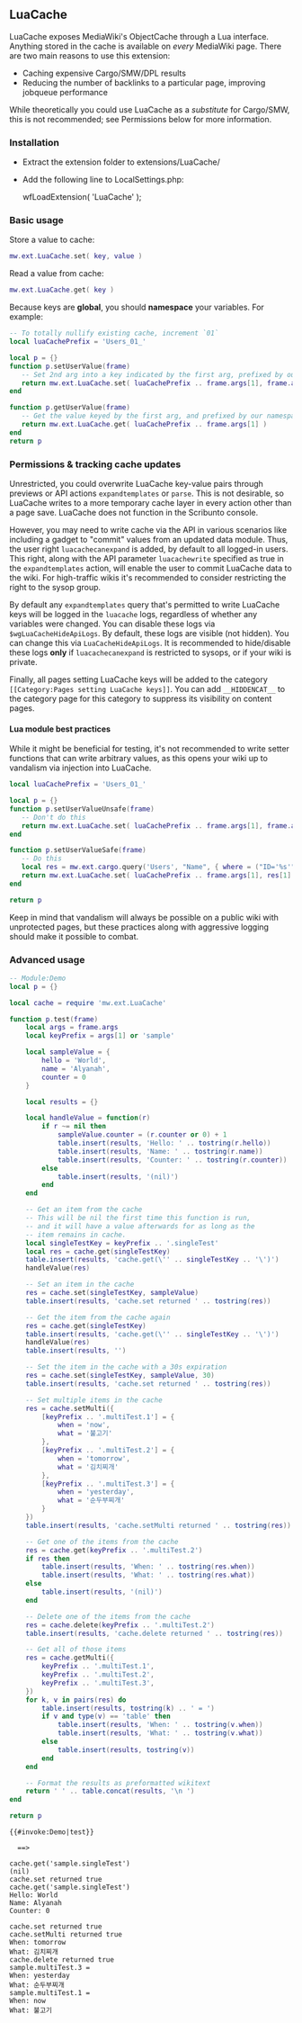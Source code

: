 ## LuaCache

LuaCache exposes MediaWiki's ObjectCache through a Lua interface. Anything stored in the cache is available on *every* MediaWiki page. There are two main reasons to use this extension:

* Caching expensive Cargo/SMW/DPL results
* Reducing the number of backlinks to a particular page, improving jobqueue performance

While theoretically you could use LuaCache as a *substitute* for Cargo/SMW, this is not recommended; see Permissions below for more information.

### Installation
* Extract the extension folder to extensions/LuaCache/
* Add the following line to LocalSettings.php:

	wfLoadExtension( 'LuaCache' );

### Basic usage

Store a value to cache:

```lua
mw.ext.LuaCache.set( key, value )
```

Read a value from cache:

```lua
mw.ext.LuaCache.get( key )
```

Because keys are **global**, you should **namespace** your variables. For example:

```lua
-- To totally nullify existing cache, increment `01`
local luaCachePrefix = 'Users_01_'

local p = {}
function p.setUserValue(frame)
   -- Set 2nd arg into a key indicated by the first arg, prefixed by our namespace for user data
   return mw.ext.LuaCache.set( luaCachePrefix .. frame.args[1], frame.args[2] )
end

function p.getUserValue(frame)
   -- Get the value keyed by the first arg, and prefixed by our namespace for user data
   return mw.ext.LuaCache.get( luaCachePrefix .. frame.args[1] )
end
return p
```
### Permissions & tracking cache updates
Unrestricted, you could overwrite LuaCache key-value pairs through previews or API actions `expandtemplates` or `parse`. This is not desirable, so LuaCache writes to a more temporary cache layer in every action other than a page save. LuaCache does not function in the Scribunto console.

However, you may need to write cache via the API in various scenarios like including a gadget to "commit" values from an updated data module. Thus, the user right `luacachecanexpand` is added, by default to all logged-in users. This right, along with the API parameter `luacachewrite` specified as true in the `expandtemplates` action, will enable the user to commit LuaCache data to the wiki. For high-traffic wikis it's recommended to consider restricting the right to the sysop group.

By default any `expandtemplates` query that's permitted to write LuaCache keys will be logged in the `luacache` logs, regardless of whether any variables were changed. You can disable these logs via `$wgLuaCacheHideApiLogs`. By default, these logs are visible (not hidden). You can change this via `LuaCacheHideApiLogs`. It is recommended to hide/disable these logs **only** if `luacachecanexpand` is restricted to sysops, or if your wiki is private.

Finally, all pages setting LuaCache keys will be added to the category `[[Category:Pages setting LuaCache keys]]`. You can add `__HIDDENCAT__` to the category page for this category to suppress its visibility on content pages.

#### Lua module best practices
While it might be beneficial for testing, it's not recommended to write setter functions that can write arbitrary values, as this opens your wiki up to vandalism via injection into LuaCache.

```lua
local luaCachePrefix = 'Users_01_'

local p = {}
function p.setUserValueUnsafe(frame)
   -- Don't do this
   return mw.ext.LuaCache.set( luaCachePrefix .. frame.args[1], frame.args[2] )
end

function p.setUserValueSafe(frame)
   -- Do this
   local res = mw.ext.cargo.query('Users', "Name", { where = ("ID='%s'"):format(frame.args[1])})
   return mw.ext.LuaCache.set( luaCachePrefix .. frame.args[1], res[1].Name )
end

return p
```

Keep in mind that vandalism will always be possible on a public wiki with unprotected pages, but these practices along with aggressive logging should make it possible to combat.

### Advanced usage

```lua
-- Module:Demo
local p = {}

local cache = require 'mw.ext.LuaCache'

function p.test(frame)
	local args = frame.args
	local keyPrefix = args[1] or 'sample'

	local sampleValue = {
		hello = 'World',
		name = 'Alyanah',
		counter = 0
	}

	local results = {}

	local handleValue = function(r)
		if r ~= nil then
			sampleValue.counter = (r.counter or 0) + 1
			table.insert(results, 'Hello: ' .. tostring(r.hello))
			table.insert(results, 'Name: ' .. tostring(r.name))
			table.insert(results, 'Counter: ' .. tostring(r.counter))
		else
			table.insert(results, '(nil)')
		end
	end

	-- Get an item from the cache
	-- This will be nil the first time this function is run,
	-- and it will have a value afterwards for as long as the
	-- item remains in cache.
	local singleTestKey = keyPrefix .. '.singleTest'
	local res = cache.get(singleTestKey)
	table.insert(results, 'cache.get(\'' .. singleTestKey .. '\')')
	handleValue(res)

	-- Set an item in the cache
	res = cache.set(singleTestKey, sampleValue)
	table.insert(results, 'cache.set returned ' .. tostring(res))

	-- Get the item from the cache again
	res = cache.get(singleTestKey)
	table.insert(results, 'cache.get(\'' .. singleTestKey .. '\')')
	handleValue(res)
	table.insert(results, '')

	-- Set the item in the cache with a 30s expiration
	res = cache.set(singleTestKey, sampleValue, 30)
	table.insert(results, 'cache.set returned ' .. tostring(res))

	-- Set multiple items in the cache
	res = cache.setMulti({
		[keyPrefix .. '.multiTest.1'] = {
			when = 'now',
			what = '불고기'
		},
		[keyPrefix .. '.multiTest.2'] = {
			when = 'tomorrow',
			what = '김치찌개'
		},
		[keyPrefix .. '.multiTest.3'] = {
			when = 'yesterday',
			what = '순두부찌개'
		}
	})
	table.insert(results, 'cache.setMulti returned ' .. tostring(res))

	-- Get one of the items from the cache
	res = cache.get(keyPrefix .. '.multiTest.2')
	if res then
		table.insert(results, 'When: ' .. tostring(res.when))
		table.insert(results, 'What: ' .. tostring(res.what))
	else
		table.insert(results, '(nil)')
	end

	-- Delete one of the items from the cache
	res = cache.delete(keyPrefix .. '.multiTest.2')
	table.insert(results, 'cache.delete returned ' .. tostring(res))

	-- Get all of those items
	res = cache.getMulti({
		keyPrefix .. '.multiTest.1',
		keyPrefix .. '.multiTest.2',
		keyPrefix .. '.multiTest.3',
	})
	for k, v in pairs(res) do
		table.insert(results, tostring(k) .. ' = ')
		if v and type(v) == 'table' then
			table.insert(results, 'When: ' .. tostring(v.when))
			table.insert(results, 'What: ' .. tostring(v.what))
		else
			table.insert(results, tostring(v))
		end
	end

	-- Format the results as preformatted wikitext
	return ' ' .. table.concat(results, '\n ')
end

return p
```

```
{{#invoke:Demo|test}}

  ==>

cache.get('sample.singleTest')
(nil)
cache.set returned true
cache.get('sample.singleTest')
Hello: World
Name: Alyanah
Counter: 0

cache.set returned true
cache.setMulti returned true
When: tomorrow
What: 김치찌개
cache.delete returned true
sample.multiTest.3 = 
When: yesterday
What: 순두부찌개
sample.multiTest.1 = 
When: now
What: 불고기
```
